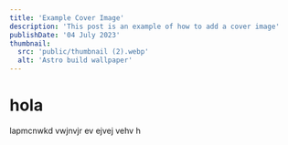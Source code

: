 ```yaml
---
title: 'Example Cover Image'
description: 'This post is an example of how to add a cover image'
publishDate: '04 July 2023'
thumbnail:
  src: 'public/thumbnail (2).webp'
  alt: 'Astro build wallpaper'
---
```


# hola

lapmcnwkd vwjnvjr ev ejvej vehv h
